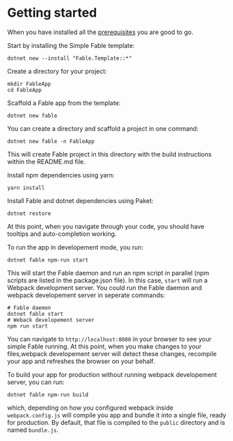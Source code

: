 # Getting started
When you have installed all the [prerequisites](https://github.com/fable-compiler/Fable/blob/master/docs/pages/prerequisites.md) you are good to go.

Start by installing the Simple Fable template:
```
dotnet new --install "Fable.Template::*"
```
Create a directory for your project:
```
mkdir FableApp
cd FableApp
```
Scaffold a Fable app from the template:
```
dotnet new fable
```
You can create a directory and scaffold a project in one command:
```
dotnet new fable -n FableApp
```
This will create Fable project in this directory with the build instructions within the README.md file.

Install npm dependencies using yarn:
```
yarn install
```
Install Fable and dotnet dependencies using Paket:
```
dotnet restore
```
At this point, when you navigate through your code, you should have tooltips and auto-completion working. 

To run the app in developement mode, you run:
```
dotnet fable npm-run start
```
This will start the Fable daemon and run an npm script in parallel (npm scripts are listed in the package.json file). In this case, `start` will run a Webpack development server. You could run the Fable daemon and webpack developement server in seperate commands:
```
# Fable daemon
dotnet fable start
# Weback developement server
npm run start
```

You can navigate to `http://localhost:8080` in your browser to see your simple Fable running. At this point, when you make changes to your files,webpack developement server will detect these changes, recompile your app and refreshes the browser on your behalf. 

To build your app for production without running webpack developement server, you can run:
```
dotnet fable npm-run build
```
which, depending on how you configured webpack inside `webpack.config.js` will compile you app and bundle it into a single file, ready for production. By default, that file is compiled to the `public` directory and is named `bundle.js`.

